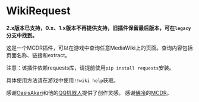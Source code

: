 # WikiRequest


**2.x版本已支持，0.x、1.x版本不再提供支持，旧插件保留最后版本，可在`legacy`分支中找到。**

这是一个MCDR插件，可以在游戏中查询任意MediaWiki上的页面。查询内容包括页面名称、链接和extract。

注意：该插件依赖requests库，请提前使用`pip install requests`安装。

具体使用方法请在游戏中使用`!!wiki help`获取。



感谢[OasisAkari](https://github.com/OasisAkari)和他的[QQ机器人](https://github.com/Teahouse-Studios/bot)提供了创作灵感。
感谢[佛冷](https://github.com/Fallen-Breath)的[MCDR](https://github.com/Fallen-Breath/MCDReforged)。
